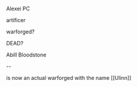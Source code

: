 Alexei PC

artificer

warforged?

DEAD?

Abill Bloodstone


--


is now an actual warforged with the name [[Ulinn]]